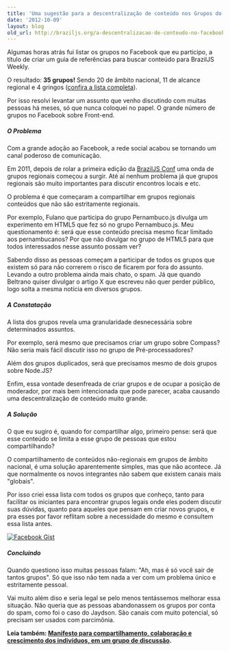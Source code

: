 ```yaml
---
title: 'Uma sugestão para a descentralização de conteúdo nos Grupos do Facebook'
date: '2012-10-09'
layout: blog
old_url: http://braziljs.org/a-descentralizacao-de-conteudo-no-facebook/
---
```


<p>Algumas horas atrás fui listar os grupos no Facebook que eu participo, a título de criar um guia de referências para buscar conteúdo para BrazilJS Weekly.</p>

<p>O resultado: <strong>35 grupos!</strong> Sendo 20 de âmbito nacional, 11 de alcance regional e 4 gringos (<a href="https://gist.github.com/3860568">confira a lista completa</a>).</p>

<p>Por isso resolvi levantar um assunto que venho discutindo com muitas pessoas há meses, só que nunca coloquei no papel. O grande número de grupos no Facebook sobre Front-end.</p>

<h5>O Problema</h5>

<p>Com a grande adoção ao Facebook, a rede social acabou se tornando um canal poderoso de comunicação.</p>

<p>Em 2011, depois de rolar a primeira edição da <a href="http://braziljs.com.br">BrazilJS Conf</a> uma onda de grupos regionais começou a surgir. Até aí nenhum problema já que grupos regionais são muito importantes para discutir encontros locais e etc.</p>

<p>O problema é que começaram a compartilhar em grupos regionais conteúdos que não são estritamente regionais.</p>

<p>Por exemplo, Fulano que participa do grupo Pernambuco.js divulga um experimento em HTML5 que fez só no grupo Pernambuco.js. Meu questionamento é: será que esse conteúdo precisa mesmo ficar limitado aos pernambucanos? Por que não divulgar no grupo de HTML5 para que todos interessados nesse assunto possam ver?</p>

<p>Sabendo disso as pessoas começam a participar de todos os grupos que existem só para não correrem o risco de ficarem por fora do assunto. Levando a outro problema ainda mais chato, o spam. Já que quando Beltrano quiser divulgar o artigo X que escreveu não quer perder público, logo solta a mesma notícia em diversos grupos.</p>

<h5>A Constatação</h5>

<p>A lista dos grupos revela uma granularidade desnecessária sobre determinados assuntos.</p>

<p>Por exemplo, será mesmo que precisamos criar um grupo sobre Compass? Não seria mais fácil discutir isso no grupo de Pré-processadores?</p>

<p>Além dos grupos duplicados, será que precisamos mesmo de dois grupos sobre Node.JS?</p>

<p>Enfim, essa vontade desenfreada de criar grupos e de ocupar a posição de moderador, por mais bem intencionada que pode parecer, acaba causando uma descentralização de conteúdo muito grande.</p>

<h5>A Solução</h5>

<p>O que eu sugiro é, quando for compartilhar algo, primeiro pense: será que esse conteúdo se limita a esse grupo de pessoas que estou compartilhando?</p>

<p>O compartilhamento de conteúdos não-regionais em grupos de âmbito nacional, é uma solução aparentemente simples, mas que não acontece. Já que normalmente os novos integrantes não sabem que existem canais mais "globais".</p>

<p>Por isso criei essa lista com todos os grupos que conheço, tanto para facilitar os iniciantes para encontrar grupos legais onde eles podem discutir suas dúvidas, quanto para aqueles que pensam em criar novos grupos, e pra esses por favor reflitam sobre a necessidade do mesmo e consultem essa lista antes.</p>

<p><a href="https://gist.github.com/3860568"><img src="http://braziljs.org/wp-content/uploads/2012/10/grupos-facebook-gist1.jpg" alt="Facebook Gist" /></a></p>

<h5>Concluindo</h5>

<p>Quando questiono isso muitas pessoas falam: "Ah, mas é só você sair de tantos grupos". Só que isso não tem nada a ver com um problema único e estritamente pessoal.</p>

<p>Vai muito além diso e seria legal se pelo menos tentássemos melhorar essa situação. Não queria que as pessoas abandonassem os grupos por conta do spam, como foi o caso do Jaydson. São canais com muito potencial, só precisam ser usados com parcimônia.</p>

<p><strong>Leia também: <a href="https://gist.github.com/3879349">Manifesto para compartilhamento, colaboração e crescimento dos indivíduos, em um grupo de discussão</a>.</strong></p>